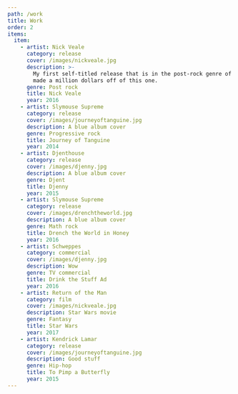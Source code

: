 ```yaml
---
path: /work
title: Work
order: 2
items:
  item:
    - artist: Nick Veale
      category: release
      cover: /images/nickveale.jpg
      description: >-
        My first self-titled release that is in the post-rock genre of music. I
        made a million dollars off of this one.
      genre: Post rock
      title: Nick Veale
      year: 2016
    - artist: Slymouse Supreme
      category: release
      cover: /images/journeyoftanguine.jpg
      description: A blue album cover
      genre: Progressive rock
      title: Journey of Tanguine
      year: 2014
    - artist: Djenthouse
      category: release
      cover: /images/djenny.jpg
      description: A blue album cover
      genre: Djent
      title: Djenny
      year: 2015
    - artist: Slymouse Supreme
      category: release
      cover: /images/drenchtheworld.jpg
      description: A blue album cover
      genre: Math rock
      title: Drench the World in Honey
      year: 2016
    - artist: Schweppes
      category: commercial
      cover: /images/djenny.jpg
      description: Wow
      genre: TV commercial
      title: Drink the Stuff Ad
      year: 2016
    - artist: Return of the Man
      category: film
      cover: /images/nickveale.jpg
      description: Star Wars movie
      genre: Fantasy
      title: Star Wars
      year: 2017
    - artist: Kendrick Lamar
      category: release
      cover: /images/journeyoftanguine.jpg
      description: Good stuff
      genre: Hip-hop
      title: To Pimp a Butterfly
      year: 2015
---
```

